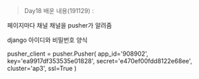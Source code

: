 > Day18 배운 내용(191129) :

페이지마다 채널
채널을 pusher가 알려줌

django 아이디와 비밀번호 양식



pusher_client = pusher.Pusher(
  app_id='908902',
  key='ea9917df353535e01828',
  secret='e470ef00fdd8122e68ee',
  cluster='ap3',
  ssl=True
)